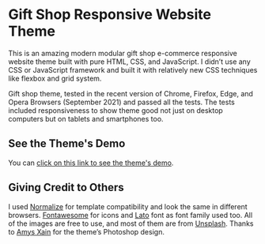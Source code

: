 # Gift Shop Responsive Website Theme

This is an amazing modern modular gift shop e-commerce responsive website theme built with pure HTML, CSS, and JavaScript. I didn’t use any CSS or JavaScript framework and built it with relatively new CSS techniques like flexbox and grid system.

Gift shop theme, tested in the recent version of Chrome, Firefox, Edge, and Opera Browsers (September 2021) and passed all the tests. The tests included responsiveness to show theme good not just on desktop computers but on tablets and smartphones too.

## See the Theme's Demo

You can [click on this link to see the theme's demo](https://alvand1399.github.io/gift-shop-theme/).

## Giving Credit to Others

I used [Normalize](https://necolas.github.io/normalize.css/) for template compatibility and look the same in different browsers. [Fontawesome](https://fontawesome.com/) for icons and [Lato](https://fonts.google.com/specimen/Lato) font as font family used too. All of the images are free to use, and most of them are from [Unsplash](https://unsplash.com/). Thanks to [Amys Xain](https://disqus.com/by/amysxain/) for the theme’s Photoshop design.
